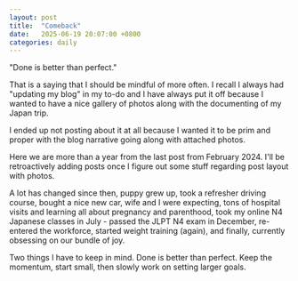 ```yaml
---
layout: post
title:  "Comeback"
date:   2025-06-19 20:07:00 +0800
categories: daily
---
```


"Done is better than perfect."

That is a saying that I should be mindful of more often. I recall I always had "updating my blog" in my to-do and I have always put it off because I wanted to have a nice gallery of photos along with the documenting of my Japan trip.

I ended up not posting about it at all because I wanted it to be prim and proper with the blog narrative going along with attached photos.

Here we are more than a year from the last post from February 2024. I'll be retroactively adding posts once I figure out some stuff regarding post layout with photos.

A lot has changed since then, puppy grew up, took a refresher driving course, bought a nice new car, wife and I were expecting, tons of hospital visits and learning all about pregnancy and parenthood, took my online N4 Japanese classes in July - passed the JLPT N4 exam in December, re-entered the workforce, started weight training (again), and finally, currently obsessing on our bundle of joy.

Two things I have to keep in mind. 
Done is better than perfect.
Keep the momentum, start small, then slowly work on setting larger goals.